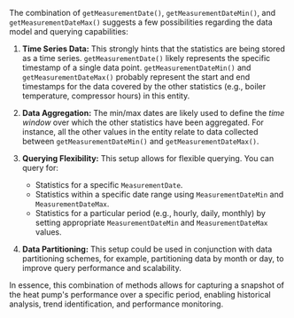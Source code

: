 The combination of `getMeasurementDate()`, `getMeasurementDateMin()`, and `getMeasurementDateMax()` suggests a few possibilities regarding the data model and querying capabilities:

1.  **Time Series Data:** This strongly hints that the statistics are being stored as a time series. `getMeasurementDate()` likely represents the specific timestamp of a single data point. `getMeasurementDateMin()` and `getMeasurementDateMax()` probably represent the start and end timestamps for the data covered by the other statistics (e.g., boiler temperature, compressor hours) in this entity.

2.  **Data Aggregation:** The min/max dates are likely used to define the *time window* over which the other statistics have been aggregated. For instance, all the other values in the entity relate to data collected between `getMeasurementDateMin()` and `getMeasurementDateMax()`.

3.  **Querying Flexibility:** This setup allows for flexible querying. You can query for:
    *   Statistics for a specific `MeasurementDate`.
    *   Statistics within a specific date range using `MeasurementDateMin` and `MeasurementDateMax`.
    *   Statistics for a particular period (e.g., hourly, daily, monthly) by setting appropriate `MeasurementDateMin` and `MeasurementDateMax` values.

4. **Data Partitioning:** This setup could be used in conjunction with data partitioning schemes, for example, partitioning data by month or day, to improve query performance and scalability.

In essence, this combination of methods allows for capturing a snapshot of the heat pump's performance over a specific period, enabling historical analysis, trend identification, and performance monitoring.